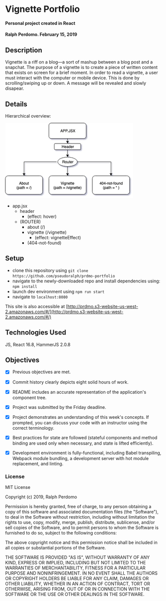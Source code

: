 # Vignette Portfolio

#### Personal project created in React

#### Ralph Perdomo. February 15, 2019

## Description

Vignette is a riff on a blog—a sort of mashup between a blog post and a snapchat. The purpose of a vignette is to create a piece of written content that exists on screen for a brief moment. In order to read a vignette, a user must interact with the computer or mobile device. This is done by scrolling/swiping up or down. A message will be revealed and slowly disapear.

## Details

Hierarchical overview:

![Project hierarchy](https://github.com/pseudoralph/prdmo-portfolio/blob/master/src/components/assets/component-tree.jpg)

- app.jsx
  - header
    - (effect: hover)
  - (ROUTER)
    - about (/)
    - vignette (/vignette)
      - (effect: vignetteEffect)
    - (404-not-found)

## Setup

- clone this repository using `git clone https://github.com/pseudoralph/prdmo-portfolio`
- navigate to the newly-downloaded repo and install dependencies using: `npm install`
- launch dev environment using `npm run start`
- navigate to `localhost:8080`

This site is also accessible at [http://prdmo.s3-website-us-west-2.amazonaws.com/#/](http://prdmo.s3-website-us-west-2.amazonaws.com/#/)

## Technologies Used

JS, React 16.8, HammerJS 2.0.8

## Objectives

- [x] Previous objectives are met.

- [x] Commit history clearly depicts eight solid hours of work.

- [x] README includes an accurate representation of the application's component tree.

- [x] Project was submitted by the Friday deadline.

- [x] Project demonstrates an understanding of this week's concepts. If prompted, you can discuss your code with an instructor using the correct terminology.

- [x] Best practices for state are followed (stateful components and method binding are used only when necessary, and state is lifted efficiently).

- [x] Development environment is fully-functional, including Babel transpiling, Webpack module bundling, a development server with hot module replacement, and linting.

### License

MIT License

Copyright (c) 2019, Ralph Perdomo

Permission is hereby granted, free of charge, to any person obtaining a copy
of this software and associated documentation files (the "Software"), to deal
in the Software without restriction, including without limitation the rights
to use, copy, modify, merge, publish, distribute, sublicense, and/or sell
copies of the Software, and to permit persons to whom the Software is
furnished to do so, subject to the following conditions:

The above copyright notice and this permission notice shall be included in all
copies or substantial portions of the Software.

THE SOFTWARE IS PROVIDED "AS IS", WITHOUT WARRANTY OF ANY KIND, EXPRESS OR
IMPLIED, INCLUDING BUT NOT LIMITED TO THE WARRANTIES OF MERCHANTABILITY,
FITNESS FOR A PARTICULAR PURPOSE AND NONINFRINGEMENT. IN NO EVENT SHALL THE
AUTHORS OR COPYRIGHT HOLDERS BE LIABLE FOR ANY CLAIM, DAMAGES OR OTHER
LIABILITY, WHETHER IN AN ACTION OF CONTRACT, TORT OR OTHERWISE, ARISING FROM,
OUT OF OR IN CONNECTION WITH THE SOFTWARE OR THE USE OR OTHER DEALINGS IN THE
SOFTWARE.
